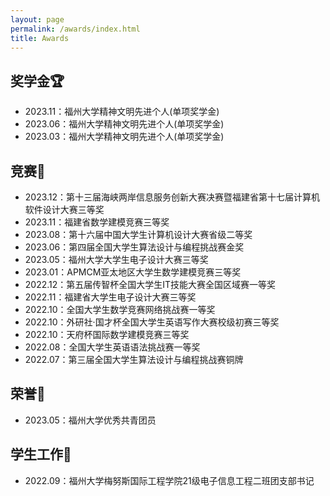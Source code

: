 ```yaml
---
layout: page
permalink: /awards/index.html
title: Awards
---
```


## 奖学金🏆

- 2023.11：福州大学精神文明先进个人(单项奖学金)
- 2023.06：福州大学精神文明先进个人(单项奖学金)
- 2023.03：福州大学精神文明先进个人(单项奖学金)<br>

## 竞赛🥇

- 2023.12：第十三届海峡两岸信息服务创新大赛决赛暨福建省第十七届计算机软件设计大赛三等奖
- 2023.11：福建省数学建模竞赛三等奖
- 2023.08：第十六届中国大学生计算机设计大赛省级二等奖
- 2023.06：第四届全国大学生算法设计与编程挑战赛金奖
- 2023.05：福州大学大学生电子设计大赛三等奖
- 2023.01：APMCM亚太地区大学生数学建模竞赛三等奖
- 2022.12：第五届传智杯全国大学生IT技能大赛全国区域赛一等奖 
- 2022.11：福建省大学生电子设计大赛三等奖
- 2022.10：全国大学生数学竞赛网络挑战赛一等奖
- 2022.10：外研社·国才杯全国大学生英语写作大赛校级初赛三等奖
- 2022.10：天府杯国际数学建模竞赛三等奖
- 2022.08：全国大学生英语语法挑战赛一等奖
- 2022.07：第三届全国大学生算法设计与编程挑战赛铜牌<br>

## 荣誉🎉

- 2023.05：福州大学优秀共青团员<br>

## 学生工作💼

- 2022.09：福州大学梅努斯国际工程学院21级电子信息工程二班团支部书记<br>
